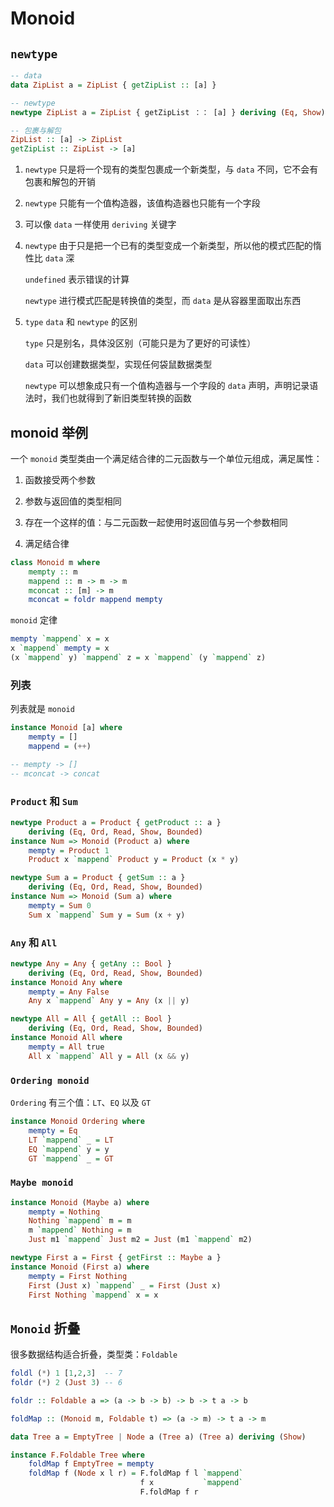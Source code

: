 # Monoid

## `newtype`

``` haskell
-- data
data ZipList a = ZipList { getZipList :: [a] }

-- newtype
newtype ZipList a = ZipList { getZipList ：： [a] } deriving (Eq, Show)

-- 包裹与解包
ZipList :: [a] -> ZipList
getZipList :: ZipList -> [a]
```

1. `newtype` 只是将一个现有的类型包裹成一个新类型，与 `data` 不同，它不会有包裹和解包的开销

2. `newtype` 只能有一个值构造器，该值构造器也只能有一个字段

3. 可以像 `data` 一样使用 `deriving` 关键字

4. `newtype` 由于只是把一个已有的类型变成一个新类型，所以他的模式匹配的惰性比 `data` 深

    `undefined` 表示错误的计算

    `newtype` 进行模式匹配是转换值的类型，而 `data` 是从容器里面取出东西

5. `type` `data` 和 `newtype` 的区别

    `type` 只是别名，具体没区别（可能只是为了更好的可读性）

    `data` 可以创建数据类型，实现任何袋鼠数据类型

    `newtype` 可以想象成只有一个值构造器与一个字段的 `data` 声明，声明记录语法时，我们也就得到了新旧类型转换的函数

## monoid 举例

一个 `monoid` 类型类由一个满足结合律的二元函数与一个单位元组成，满足属性：

1. 函数接受两个参数

2. 参数与返回值的类型相同

3. 存在一个这样的值：与二元函数一起使用时返回值与另一个参数相同

4. 满足结合律

``` haskell
class Monoid m where
    mempty :: m
    mappend :: m -> m -> m
    mconcat :: [m] -> m
    mconcat = foldr mappend mempty
```

`monoid` 定律

``` haskell
mempty `mappend` x = x
x `mappend` mempty = x
(x `mappend` y) `mappend` z = x `mappend` (y `mappend` z)
```

### 列表 

列表就是 `monoid`

``` haskell
instance Monoid [a] where
    mempty = []
    mappend = (++)

-- mempty -> []
-- mconcat -> concat
```

### `Product` 和 `Sum`

``` haskell
newtype Product a = Product { getProduct :: a }
    deriving (Eq, Ord, Read, Show, Bounded)
instance Num => Monoid (Product a) where
    mempty = Product 1
    Product x `mappend` Product y = Product (x * y)

newtype Sum a = Product { getSum :: a }
    deriving (Eq, Ord, Read, Show, Bounded)
instance Num => Monoid (Sum a) where
    mempty = Sum 0
    Sum x `mappend` Sum y = Sum (x + y)
```

### `Any` 和 `All`

``` haskell
newtype Any = Any { getAny :: Bool }
    deriving (Eq, Ord, Read, Show, Bounded)
instance Monoid Any where
    mempty = Any False
    Any x `mappend` Any y = Any (x || y)

newtype All = All { getAll :: Bool }
    deriving (Eq, Ord, Read, Show, Bounded)
instance Monoid All where
    mempty = All true
    All x `mappend` All y = All (x && y)
```

### `Ordering monoid`

`Ordering` 有三个值：`LT`、`EQ` 以及 `GT`

``` haskell
instance Monoid Ordering where
    mempty = Eq
    LT `mappend` _ = LT
    EQ `mappend` y = y
    GT `mappend` _ = GT
```

### `Maybe monoid`

``` haskell
instance Monoid (Maybe a) where
    mempty = Nothing
    Nothing `mappend` m = m
    m `mappend` Nothing = m
    Just m1 `mappend` Just m2 = Just (m1 `mappend` m2)

newtype First a = First { getFirst :: Maybe a }
instance Monoid (First a) where
    mempty = First Nothing
    First (Just x) `mappend` _ = First (Just x)
    First Nothing `mappend` x = x
```

## `Monoid` 折叠

很多数据结构适合折叠，类型类：`Foldable`

``` haskell
foldl (*) 1 [1,2,3]  -- 7
foldr (*) 2 (Just 3) -- 6

foldr :: Foldable a => (a -> b -> b) -> b -> t a -> b

foldMap :: (Monoid m, Foldable t) => (a -> m) -> t a -> m

data Tree a = EmptyTree | Node a (Tree a) (Tree a) deriving (Show)

instance F.Foldable Tree where
    foldMap f EmptyTree = mempty
    foldMap f (Node x l r) = F.foldMap f l `mappend`
                             f x           `mappend`
                             F.foldMap f r
```



